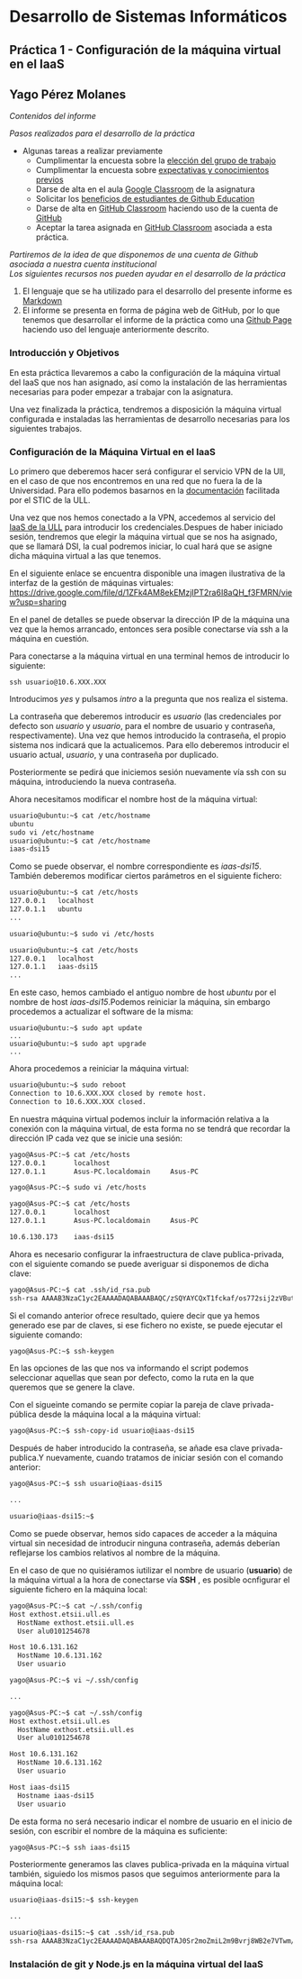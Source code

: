 # Desarrollo de Sistemas Informáticos
## Práctica 1 - Configuración de la máquina virtual en el IaaS
## Yago Pérez Molanes
*Contenidos del informe*  

*Pasos realizados para el desarrollo de la práctica*
* Algunas tareas a realizar previamente
	* Cumplimentar la encuesta sobre la [elección del grupo de trabajo](https://campusingenieriaytecnologia.ull.es/mod/choicegroup/view.php?id=281122)
	* Cumplimentar la encuesta sobre [expectativas y conocimientos previos](https://campusingenieriaytecnologia.ull.es/mod/feedback/view.php?id=281123)
	* Darse de alta en el aula [Google Classroom](https://classroom.google.com/u/0/c/MjMxMDkxNzcyMTY5?hl=es) de la asignatura
	* Solicitar los [beneficios de estudiantes de Github Education](https://education.github.com/discount_requests/student_application)
	* Darse de alta en [GitHub Classroom](https://classroom.github.com/) haciendo uso de la cuenta de [GitHub](https://github.com/)
	* Aceptar la tarea asignada en [GitHub Classroom](https://classroom.github.com/assignment-invitations/4db05ae7ebc6cb6ca45655e825d240a7/status01~) asociada a esta práctica.

*Partiremos de la idea de que disponemos de una cuenta de Github asociada a nuestra cuenta institucional*	
*Los siguientes recursos nos pueden ayudar en el desarrollo de la práctica*
1. El lenguaje que se ha utilizado para el desarrollo del presente informe es [Markdown](https://guides.github.com/features/mastering-markdown/)
2. El informe se presenta en forma de página web de GitHub, por lo que tenemos que desarrollar el informe de la práctica como una [Github Page](https://docs.github.com/en/github/working-with-github-pages) haciendo uso del lenguaje anteriormente descrito.

### Introducción y Objetivos
En esta práctica llevaremos a cabo la configuración de la máquina virtual del IaaS que nos han asignado, así como la instalación de las herramientas necesarias para poder empezar
a trabajar con la asignatura.

Una vez finalizada la práctica, tendremos a disposición la máquina virtual configurada e instaladas las herramientas de desarrollo necesarias para los siguientes trabajos.

### Configuración de la Máquina Virtual en el IaaS
Lo primero que deberemos hacer será configurar el servicio VPN de la Ull, en el caso de que nos encontremos en una red que no fuera la de la Universidad.
Para ello podemos basarnos en la [documentación](https://www.ull.es/servicios/stic/2020/12/01/servicio-de-vpn-de-la-ull/) facilitada por el STIC de la ULL.
             
Una vez que nos hemos conectado a la VPN, accedemos al servicio del [IaaS de la ULL](https://iaas.ull.es/) para introducir los credenciales.Despues de haber iniciado sesión, tendremos
que elegir la máquina virtual que se nos ha asignado, que se llamará DSI, la cual podremos iniciar, lo cual hará que se asigne dicha máquina virtual a las que tenemos.
			
En el siguiente enlace se encuentra disponible una imagen ilustrativa de la interfaz de la gestión de máquinas virtuales:
<https://drive.google.com/file/d/1ZFk4AM8ekEMzjIPT2ra6I8aQH_f3FMRN/view?usp=sharing>

En el panel de detalles se puede observar la dirección IP de la máquina una vez que la hemos arrancado, entonces sera posible conectarse vía ssh a la máquina en cuestión.

Para conectarse a la máquina virtual en una terminal hemos de introducir lo siguiente:

```Markadown
ssh usuario@10.6.XXX.XXX
```

Introducimos *yes* y pulsamos *intro* a la pregunta que nos realiza el sistema.

La contraseña que deberemos introducir es *usuario* (las credenciales por defecto son *usuario* y *usuario*, para el nombre de usuario y contraseña, respectivamente). Una vez que hemos introducido
la contraseña, el propio sistema nos indicará que la actualicemos. Para ello deberemos introducir el usuario actual, *usuario*, y una contraseña por duplicado.

Posteriormente se pedirá que iniciemos sesión nuevamente vía ssh con su máquina, introduciendo la nueva contraseña.

Ahora necesitamos modificar el nombre host de la máquina virtual:
```Markdown
usuario@ubuntu:~$ cat /etc/hostname
ubuntu
sudo vi /etc/hostname
usuario@ubuntu:~$ cat /etc/hostname
iaas-dsi15
```

Como se puede observar, el nombre correspondiente es *iaas-dsi15*. También deberemos modificar ciertos parámetros en el siguiente fichero:
```Markdown
usuario@ubuntu:~$ cat /etc/hosts
127.0.0.1	localhost
127.0.1.1	ubuntu
...

usuario@ubuntu:~$ sudo vi /etc/hosts

usuario@ubuntu:~$ cat /etc/hosts
127.0.0.1	localhost
127.0.1.1	iaas-dsi15
...
```
En este caso, hemos cambiado el antiguo nombre de host *ubuntu* por el nombre de host *iaas-dsi15*.Podemos reiniciar la máquina, sin embargo
procedemos a actualizar el software de la misma:
```Markadown
usuario@ubuntu:~$ sudo apt update
...
usuario@ubuntu:~$ sudo apt upgrade
...
```
Ahora procedemos a reiniciar la máquina virtual:
```Markdown
usuario@ubuntu:~$ sudo reboot
Connection to 10.6.XXX.XXX closed by remote host.
Connection to 10.6.XXX.XXX closed.
```
En nuestra máquina virtual podemos incluir la información relativa a la conexión con la máquina virtual, de esta forma no se tendrá que recordar
la dirección IP cada vez que se inicie una sesión:
```Markdown
yago@Asus-PC:~$ cat /etc/hosts
127.0.0.1       localhost
127.0.1.1       Asus-PC.localdomain     Asus-PC

yago@Asus-PC:~$ sudo vi /etc/hosts

yago@Asus-PC:~$ cat /etc/hosts
127.0.0.1       localhost
127.0.1.1       Asus-PC.localdomain     Asus-PC

10.6.130.173    iaas-dsi15
```
Ahora es necesario configurar la infraestructura de clave publica-privada, con el siguiente comando se puede averiguar si disponemos de dicha clave:
```Markdown
yago@Asus-PC:~$ cat .ssh/id_rsa.pub
ssh-rsa AAAAB3NzaC1yc2EAAAADAQABAAABAQC/zSQYAYCQxT1fckaf/os772sij2zVBut4BeyPpGbephlU/qySlw6EfNhkYCXqYuToGu9Fd6ihBJPlvY597/A3xzq69+wx1tfzqVU1RY2Mf80mdG0DIyoPGaENfNyF6gm1c9+n9iZOqwupU+l5Ecw2rHt6nWnoSsxLUAKk+NLsxFE7ovmkdd5X4n69n/4VBXfWkmDK8NFTZsH7ikwbPCBbqHpuPmCZbI7aCcbPxtihXTYUC6DbIzowcizE4HutQ+jNWp90kHgY3sg1E1WmTAWGbTnoK6XMaJiZI5hZwQINcSX9ImlDb8QfpH/+lfuruOfYm7Q7JNOwK02guqhbsMKD yago@DESKTOP-SCCJNSK
```
Si el comando anterior ofrece resultado, quiere decir que ya hemos generado ese par de claves, si ese fichero no existe, se puede ejecutar el siguiente 
comando:
```Markdown
yago@Asus-PC:~$ ssh-keygen
```
En las opciones de las que nos va informando el script podemos seleccionar aquellas que sean por defecto, como la ruta en la que queremos que se genere
la clave.

Con el sigueinte comando se permite copiar la pareja de clave privada-pública desde la máquina local a la máquina virtual:
```Markdown
yago@Asus-PC:~$ ssh-copy-id usuario@iaas-dsi15
```
Después de haber introducido la contraseña, se añade esa clave privada-publica.Y nuevamente, cuando tratamos de iniciar sesión con el comando anterior:
```Markdown
yago@Asus-PC:~$ ssh usuario@iaas-dsi15

...

usuario@iaas-dsi15:~$
```
Como se puede observar, hemos sido capaces de acceder a la máquina virtual sin necesidad de introducir ninguna contraseña, además deberían reflejarse los cambios
relativos al nombre de la máquina.

En el caso de que no quisiéramos iutilizar el nombre de usuario (__usuario__) de la máquina virtual a la hora de conectarse vía __SSH__ , es posible ocnfigurar el 
siguiente fichero en la máquina local:
```Markdown
yago@Asus-PC:~$ cat ~/.ssh/config
Host exthost.etsii.ull.es      
  HostName exthost.etsii.ull.es
  User alu0101254678

Host 10.6.131.162
  HostName 10.6.131.162        
  User usuario

yago@Asus-PC:~$ vi ~/.ssh/config

...

yago@Asus-PC:~$ cat ~/.ssh/config
Host exthost.etsii.ull.es
  HostName exthost.etsii.ull.es
  User alu0101254678

Host 10.6.131.162
  HostName 10.6.131.162
  User usuario

Host iaas-dsi15
  Hostname iaas-dsi15
  User usuario
```

De esta forma no será necesario indicar el nombre de usuario en el inicio de sesión, con escribir el nombre de la máquina es suficiente:
```Markdown
yago@Asus-PC:~$ ssh iaas-dsi15
```
Posteriormente generamos las claves publica-privada en la máquina virtual también, siguiedo los mismos pasos que seguimos anteriormente para la máquina local:
```Markdown
usuario@iaas-dsi15:~$ ssh-keygen

...

usuario@iaas-dsi15:~$ cat .ssh/id_rsa.pub
ssh-rsa AAAAB3NzaC1yc2EAAAADAQABAAABAQDQTAJ0Sr2moZmiL2m9Bvrj8WB2e7VTwm/UlUEHmjIIIMTJOYEMtQApryjQgKJwwj3s0YrkHVxr9DKXp24X2NkctFKsnd0Z1UsJxQ06rJEqxwhyJ/im3+IeqQ3wIZ5ao4IhNu+Kp1y/0CF5KbFV59M1JjHVC5LBujaOOfIGkSXGjdYSTQnXWnN7armbMm2PnyIb7Qm6YJrFS/cGnlRUdJZJmK9Okkup1Jkkq1IJsRX/P4XyisfhUFZJP+hjg0G+ZK2l9JAKRYFCQ11n4i24LcWg9FVwhkZAA4NkIc2HJER6u93NA733dF6/8abeZOKV8EkTlP2R3IokZlsehlmFzJvH usuario@iaas-dsi15
```
### Instalación de __git__ y __Node.js__ en la máquina virtual del IaaS


